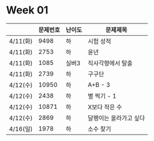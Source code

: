 # Week 01
|                |문제번호|난이도|문제제목|
|----------------|-------|------|-------|
|4/11(화)|9498|하|시험 성적|
|4/11(화)|2753|하|윤년|
|4/11(화)|1085|실버3|직사각형에서 탈출|
|4/11(화)|2739|하|구구단|
|4/12(수)|10950|하|A+B - 3|
|4/12(수)|2438|하|별 찍기 - 1|
|4/12(수)|10871|하|X보다 작은 수|
|4/12(수)|2869|하|달팽이는 올라가고 싶다|
|4/16(일)|1978|하|소수 찾기|
